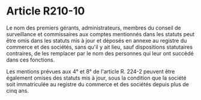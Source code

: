 # Article R210-10

Le nom des premiers gérants, administrateurs, membres du conseil de surveillance et commissaires aux comptes mentionnés dans les statuts peut être omis dans les statuts mis à jour et déposés en annexe au registre du commerce et des sociétés, sans qu'il y ait lieu, sauf dispositions statutaires contraires, de les remplacer par le nom des personnes qui leur ont succédé dans ces fonctions.

Les mentions prévues aux 4° et 8° de l'article R. 224-2 peuvent être également omises des statuts mis à jour, sous la condition que la société soit immatriculée au registre du commerce et des sociétés depuis plus de cinq ans.
